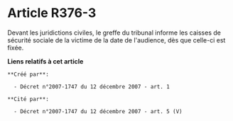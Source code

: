 # Article R376-3

Devant les juridictions civiles, le greffe du tribunal informe les caisses de sécurité sociale de la victime de la date de
l'audience, dès que celle-ci est fixée.

**Liens relatifs à cet article**

	**Créé par**:

	  - Décret n°2007-1747 du 12 décembre 2007 - art. 1

	**Cité par**:

	  - Décret n°2007-1747 du 12 décembre 2007 - art. 5 (V)
